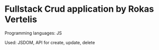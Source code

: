 # Fullstack Crud application by Rokas Vertelis

Programming languages: JS

Used: JSDOM, API for create, update, delete 
